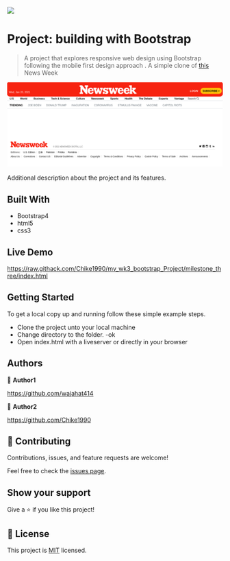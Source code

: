 ![](https://img.shields.io/badge/Microverse-blueviolet)

# Project: building with Bootstrap

> A project that explores responsive web design using Bootstrap following the mobile first design approach . A simple clone of [this](https://web.archive.org/web/20210120125445/https://www.newsweek.com/) News Week

![screenshot](./screenshot.png?raw=true "Optional Title")

Additional description about the project and its features.

## Built With

- Bootstrap4
- html5
- css3
## Live Demo



https://raw.githack.com/Chike1990/mv_wk3_bootstrap_Project/milestone_three/index.html


## Getting Started

To get a local copy up and running follow these simple example steps.

- Clone the project unto your local machine
- Change directory to the folder.
-ok
- Open index.html with a liveserver or directly in your browser

## Authors

👤 **Author1**

https://github.com/wajahat414

👤 **Author2**

https://github.com/Chike1990



## 🤝 Contributing

Contributions, issues, and feature requests are welcome!

Feel free to check the [issues page](issues/).

## Show your support

Give a ⭐️ if you like this project!

## 📝 License

This project is [MIT](LICENSE) licensed.

